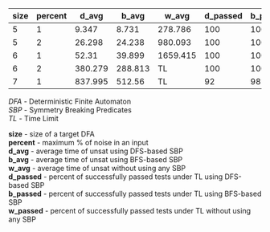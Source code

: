 |size|percent| d_avg | b_avg | w_avg  |d_passed|b_passed|w_passed|
|----|-------|-------|-------|--------|--------|--------|--------|
| 5  |   1   |9.347  |8.731  |278.786 | 100    |  100   |   100  |
| 5  |   2   |26.298 |24.238 |980.093 | 100    |  100   |    77  |
| 6  |   1   |52.31  |39.899 |1659.415| 100    |  100   |     1  |
| 6  |   2   |380.279|288.813|TL      | 100    |  100   |     0  |
| 7  |   1   |837.995|512.56 |TL      |  92    |   98   |     0  |

*DFA* - Deterministic Finite Automaton  
*SBP* - Symmetry Breaking Predicates  
*TL* - Time Limit  


**size** - size of a target DFA  
**percent** - maximum % of noise in an input  
**d_avg** - average time of unsat using DFS-based SBP  
**b_avg** - average time of unsat using BFS-based SBP  
**w_avg** - average time of unsat without using any SBP  
**d_passed** - percent of successfully passed tests under TL using DFS-based SBP  
**b_passed** - percent of successfully passed tests under TL using BFS-based SBP  
**w_passed** - percent of successfully passed tests under TL without using any SBP  
